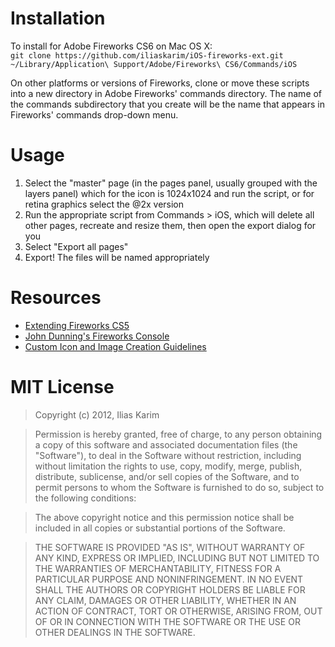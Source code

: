 # Installation

To install for Adobe Fireworks CS6 on Mac OS X:  
`git clone https://github.com/iliaskarim/iOS-fireworks-ext.git ~/Library/Application\ Support/Adobe/Fireworks\ CS6/Commands/iOS`

On other platforms or versions of Fireworks, clone or move these scripts into a new directory in Adobe Fireworks' commands directory. The name of the commands subdirectory that you create will be the name that appears in Fireworks' commands drop-down menu.

# Usage

1. Select the "master" page (in the pages panel, usually grouped with the layers panel) which for the icon is 1024x1024 and run the script, or for retina graphics select the @2x version
2. Run the appropriate script from Commands > iOS, which will delete all other pages, recreate and resize them, then open the export dialog for you
3. Select "Export all pages"
4. Export! The files will be named appropriately


# Resources 

* [Extending Fireworks CS5](http://help.adobe.com/en_US/fireworks/cs/extend/fireworks_cs5_extending.pdf)
* [John Dunning's Fireworks Console](http://johndunning.com/fireworks/about/FWConsole)
* [Custom Icon and Image Creation Guidelines](https://developer.apple.com/library/ios/#documentation/UserExperience/Conceptual/MobileHIG/IconsImages/IconsImages.html)


# MIT License

> Copyright (c) 2012, Ilias Karim

> Permission is hereby granted, free of charge, to any person obtaining a copy of this software and associated documentation files (the "Software"), to deal in the Software without restriction, including without limitation the rights to use, copy, modify, merge, publish, distribute, sublicense, and/or sell copies of the Software, and to permit persons to whom the Software is furnished to do so, subject to the following conditions:

> The above copyright notice and this permission notice shall be included in all copies or substantial portions of the Software.

> THE SOFTWARE IS PROVIDED "AS IS", WITHOUT WARRANTY OF ANY KIND, EXPRESS OR IMPLIED, INCLUDING BUT NOT LIMITED TO THE WARRANTIES OF MERCHANTABILITY, FITNESS FOR A PARTICULAR PURPOSE AND NONINFRINGEMENT. IN NO EVENT SHALL THE AUTHORS OR COPYRIGHT HOLDERS BE LIABLE FOR ANY CLAIM, DAMAGES OR OTHER LIABILITY, WHETHER IN AN ACTION OF CONTRACT, TORT OR OTHERWISE, ARISING FROM, OUT OF OR IN CONNECTION WITH THE SOFTWARE OR THE USE OR OTHER DEALINGS IN THE SOFTWARE.

